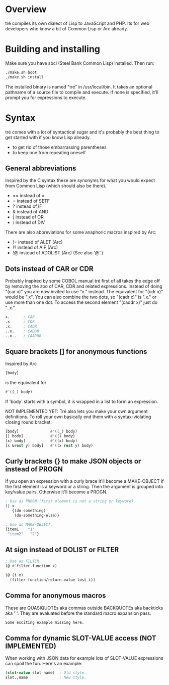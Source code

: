 # Overview

tré compiles its own dialect of Lisp to JavaScript and PHP.
Its for web developers who know a bit of Common Lisp or Arc
already.


# Building and installing

Make sure you have sbcl (Steel Bank Common Lisp) installed.
Then run:

```sh
./make.sh boot
./make.sh install
```

The installed binary is named "tre" in /usr/local/bin.  It
takes an optional pathname of a source file to compile and
execute.  If none is specified, it'll prompt you for
expressions to execute.


# Syntax

tré comes with a lot of syntactical sugar and it's probably
the best thing to get started with if you know Lisp already.

* to get rid of those embarrassing parentheses
* to keep one from repeating oneself

## General abbreviations

Inspired by the C syntax these are synonyms for what you
would expect from Common Lisp (which should also be there).

* == instead of =
* = instead of SETF
* ? instead of IF
* & instead of AND
* | instead of OR
* / instead of DIV

There are also abbreviations for some anaphoric macros
inspired by Arc:

* != instead of ALET (Arc)
* !? instead of AIF (Arc)
* !@ instead of ADOLIST (Arc) (See also '@'.)

## Dots instead of CAR or CDR

Probably inspired by some COBOL manual tré first of all
takes the edge off by removing the zoo of CAR, CDR and
related expressions.  Instead of doing "(car x)" you are now
invited to use "x." instead.  The equivalent for "(cdr x)"
would be ".x".  You can also combine the two dots, so "(cadr
x)" is ".x." or use more than one dot.  To access the second
element "(caddr x)" just do "..x.".

```lisp
x.      ; CAR
.x      ; CDR
.x.     ; CADR
..x.    ; CADDR
..x..   ; CAADDR

```

## Square brackets [] for anonymous functions

Inspired by Arc

```lisp
[body]
```

is the equivalent for

```lisp
#'((_) body)
```

If 'body' starts with a symbol, it is wrapped in a list to
form an expression.

NOT IMPLEMENTED YET:
Tré also lets you make your own argument definitions.
To roll your own basically end them with a syntax-violating
closing round bracket:

```lisp
[body]              #'((_) body)
[) body]            #'(() body)
[x) body]           #'((x) body)
[x &rest y) body]   #'((x rest y) body)
```

## Curly brackets {} to make JSON objects or instead of PROGN

If you open an expression with a curly brace it'll become a
MAKE-OBJECT if the first element is a keyword or a string.
Then the argument is grouped into key/value pairs.
Otherwise it'll become a PROGN.

```lisp
; Use as PROGN (first element is not a string or keyword).
(| x
   {(do-something)
    (do-something-else)}

; Use as MAKE-OBJECT.
{item1    "1"
 "item2"   "2"}
```

## At sign instead of DOLIST or FILTER

```lisp
; Use as FILTER.
(@ #'filter-function x)
```

```lisp
(@ (i x)
  (filter-function/return-value-lost i))
```

## Comma for anonymous macros

These are QUASIQUOTEs aka commas outside BACKQUOTEs aka
backticks aka '`'.  They are evaluated before the standard
macro expansion pass.

```lisp
Some exciting example missing here.
```

## Comma for dynamic SLOT-VALUE access (NOT IMPLEMENTED)

When working with JSON data for example lots of SLOT-VALUE
expressions can spoil the fun.  Here's an example:

```lisp
(slot-value slot name)  ; Old style.
slot.,name              ; New style.
```
